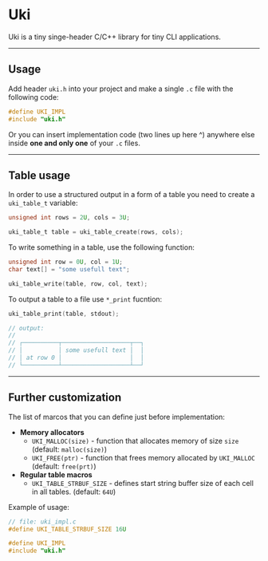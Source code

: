 # Uki

Uki is a tiny singe-header C/C++ library for tiny CLI applications.

---

## Usage

Add header `uki.h` into your project and make a single `.c` file with the following code:

```C
#define UKI_IMPL
#include "uki.h"
```

Or you can insert implementation code (two lines up here ^) anywhere else inside **one and only one** of your `.c` files.

---

## Table usage

In order to use a structured output in a form of a table you need to create a `uki_table_t` variable:

```C
unsigned int rows = 2U, cols = 3U;

uki_table_t table = uki_table_create(rows, cols);
```

To write something in a table, use the following function:

```C
unsigned int row = 0U, col = 1U;
char text[] = "some usefull text";

uki_table_write(table, row, col, text);
```

To output a table to a file use `*_print` fucntion:

```C
uki_table_print(table, stdout);

// output:
//
// ┌──────────┬───────────────────┬──┐
// │          │ some usefull text │  │
// │ at row 0 │                   │  │
// └──────────┴───────────────────┴──┘
```

---

## Further customization

The list of marcos that you can define just before implementation:

- **Memory allocators**
  - `UKI_MALLOC(size)` - function that allocates memory of size `size` (default: `malloc(size)`)
  - `UKI_FREE(ptr)` - function that frees memory allocated by `UKI_MALLOC` (default: `free(prt)`)
- **Regular table macros**
  - `UKI_TABLE_STRBUF_SIZE` - defines start string buffer size of each cell in all tables. (default: `64U`)

Example of usage:

```C
// file: uki_impl.c
#define UKI_TABLE_STRBUF_SIZE 16U

#define UKI_IMPL
#include "uki.h"
```